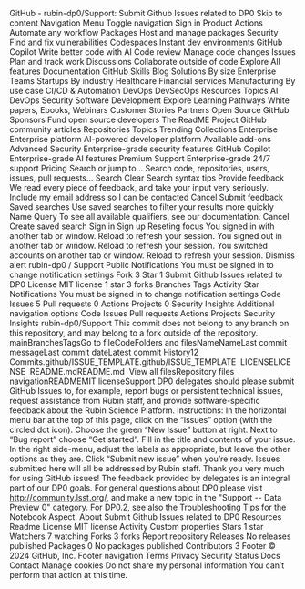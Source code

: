 GitHub - rubin-dp0/Support: Submit Github Issues related to DP0
Skip to content
Navigation Menu
Toggle navigation
Sign in
Product
Actions
Automate any workflow
Packages
Host and manage packages
Security
Find and fix vulnerabilities
Codespaces
Instant dev environments
GitHub Copilot
Write better code with AI
Code review
Manage code changes
Issues
Plan and track work
Discussions
Collaborate outside of code
Explore
All features
Documentation
GitHub Skills
Blog
Solutions
By size
Enterprise
Teams
Startups
By industry
Healthcare
Financial services
Manufacturing
By use case
CI/CD & Automation
DevOps
DevSecOps
Resources
Topics
AI
DevOps
Security
Software Development
Explore
Learning Pathways
White papers, Ebooks, Webinars
Customer Stories
Partners
Open Source
GitHub Sponsors
Fund open source developers
The ReadME Project
GitHub community articles
Repositories
Topics
Trending
Collections
Enterprise
Enterprise platform
AI-powered developer platform
Available add-ons
Advanced Security
Enterprise-grade security features
GitHub Copilot
Enterprise-grade AI features
Premium Support
Enterprise-grade 24/7 support
Pricing
Search or jump to...
Search code, repositories, users, issues, pull requests...
Search
Clear
Search syntax tips
Provide feedback
We read every piece of feedback, and take your input very seriously.
Include my email address so I can be contacted
Cancel
Submit feedback
Saved searches
Use saved searches to filter your results more quickly
Name
Query
To see all available qualifiers, see our documentation.
Cancel
Create saved search
Sign in
Sign up
Reseting focus
You signed in with another tab or window. Reload to refresh your session.
You signed out in another tab or window. Reload to refresh your session.
You switched accounts on another tab or window. Reload to refresh your session.
Dismiss alert
rubin-dp0
/
Support
Public
Notifications
You must be signed in to change notification settings
Fork
3
Star
1
Submit Github Issues related to DP0
License
MIT license
1
star
3
forks
Branches
Tags
Activity
Star
Notifications
You must be signed in to change notification settings
Code
Issues
5
Pull requests
0
Actions
Projects
0
Security
Insights
Additional navigation options
Code
Issues
Pull requests
Actions
Projects
Security
Insights
rubin-dp0/Support
This commit does not belong to any branch on this repository, and may belong to a fork outside of the repository.
mainBranchesTagsGo to fileCodeFolders and filesNameNameLast commit messageLast commit dateLatest commit History12 Commits.github/ISSUE_TEMPLATE.github/ISSUE_TEMPLATE  LICENSELICENSE  README.mdREADME.md  View all filesRepository files navigationREADMEMIT licenseSupport
DP0 delegates should please submit GitHub Issues to, for example, report bugs or persistent technical issues, request assistance from Rubin staff, and provide software-specific feedback about the Rubin Science Platform.
Instructions:
In the horizontal menu bar at the top of this page, click on the “Issues” option (with the circled dot icon).
Choose the green “New Issue” button at right.
Next to “Bug report” choose “Get started”.
Fill in the title and contents of your issue.
In the right side-menu, adjust the labels as appropriate, but leave the other options as they are.
Click “Submit new issue” when you’re ready.
Issues submitted here will all be addressed by Rubin staff.
Thank you very much for using GitHub issues! The feedback provided by delegates is an integral part of our DP0 goals.
For general questions about DP0 please visit http://community.lsst.org/, and make a new topic in the "Support -- Data Preview 0" category.
For DP0.2, see also the Troubleshooting Tips for the Notebook Aspect.
About
Submit Github Issues related to DP0
Resources
Readme
License
MIT license
Activity
Custom properties
Stars
1
star
Watchers
7
watching
Forks
3
forks
Report repository
Releases
No releases published
Packages
0
No packages published
Contributors
3
Footer
© 2024 GitHub, Inc.
Footer navigation
Terms
Privacy
Security
Status
Docs
Contact
Manage cookies
Do not share my personal information
You can’t perform that action at this time.